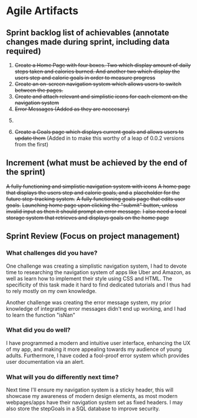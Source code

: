 # Agile Artifacts
## Sprint backlog list of achievables (annotate changes made during sprint, including data required)
1. ~~Create a Home Page with four boxes. Two which display amount of daily steps taken and calories burned. And another two which display the users step and calorie goals in order to measure progress~~
2. ~~Create an on-screen navigation system which allows users to switch between the pages.~~
3. ~~Create and attach relevant and simplistic icons for each element on the navigation system~~
4. ~~Error Messages (Added as they are neccesary)~~
5. ~~~Add local storage system for goals (added as they are neccessary)~~
6. ~~Create a Goals page which displays current goals and allows users to update them~~ (Added in to make this worthy of a leap of 0.0.2 versions from the first)
## Increment (what must be achieved by the end of the sprint)
~~A fully functioning and simplistic navigation system with icons~~
~~A home page that displays the users step and calorie goals, and a~~ ~~placeholder for the future step-tracking system.~~
~~A fully functioning goals page that edits user goals.~~
~~Launching home page upon clicking the "submit" button, unless invalid input as then it should prompt an error message.~~
~~I also need a local storage system that retrieves and displays goals on the home page~~

## Sprint Review (Focus on project management)
### What challenges did you have?

One challenge was creating a simplistic navigation system, I had to devote time to researching the navigation system of apps like Uber and Amazon, as well as learn how to implement their style using CSS and HTML. The specificity of this task made it hard to find dedicated tutorials and I thus had to rely mostly on my own knowledge. 

Another challenge was creating the error message system, my prior knowledge of integrating error messages didn't end up working, and I had to learn the function "isNan"


### What did you do well?

I have programmed a modern and intuitive user interface, enhancing the UX of my app, and making it more appealing towards my audience of young adults. Furthermore, I have coded a fool-proof error system which provides user documentation via an alert.

### What will you do differently next time?

Next time I'll ensure my navigation system is a sticky header, this will showcase my awareness of modern design elements, as most modern webpages/apps have their navigation system set as fixed headers. I may also store the stepGoals in a SQL database to improve security.

